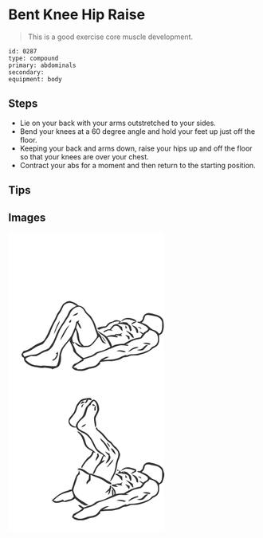 # Bent Knee Hip Raise
> This is a good exercise core muscle development.

``` 
id: 0287 
type: compound 
primary: abdominals 
secondary:  
equipment: body 
``` 

## Steps

 - Lie on your back with your arms outstretched to your sides.
 - Bend your knees at a 60 degree angle and hold your feet up just off the floor.
 - Keeping your back and arms down, raise your hips up and off the floor so that your knees are over your chest.
 - Contract your abs for a moment and then return to the starting position.

## Tips


## Images

<svg width="235pt" height="300" viewBox="0 0 235 225" xmlns="http://www.w3.org/2000/svg"><g fill="#FFF"><path d="M0 0h235v225H0V0m82.33 108.23c-2.85 3.67-3.91 8.44-6.93 12.04-2.96 3.44-3.76 8.05-6.17 11.82-5.79 9.69-8.81 20.79-15.17 30.16-3.71 4.44-10.02 4.9-14.58 8.12-5.02 3.72-10.38 7.36-16.65 8.49a64.12 64.12 0 0 0-3.3 5.14c.43 1.14.86 2.28 1.28 3.42.83.54 1.67 1.07 2.5 1.6.28 1.84.29 3.83 1.3 5.45 4.34 5.63 11.41 8.01 18.23 8.82 3.95.85 8.03 1.54 12.03.52 3.54.58 7.09 1.11 10.66 1.44.2.36.61 1.08.81 1.44.47-.45.94-.91 1.4-1.38 3.58-.76 7.67-1.98 9.46-5.51 2.4-4.56 2.22-9.89 1.96-14.88 1.07-4.11 2.1-8.48 4.79-11.89 3.06-3.85 5.57-8.32 9.9-10.95-.41.48-1.22 1.45-1.63 1.93 1.46 3.15 3.09 6.23 4.42 9.43 1.04 2.39.59 5.35 2.45 7.36 3.59 4 7.78 7.43 12.26 10.39-3.57 2.55-7.19 5.09-11.23 6.81-2.57.82-3.67 3.53-4.15 5.95 1.34 2.08 3.84 3.13 6.07 4.02 5.25 1.03 10.98 1.35 15.96-.94 3.22-1.4 6.68-2.04 10.11-2.65 3.98-.74 7.22-3.44 10.1-6.13l.08-2.85c5.53-.91 11.1-1.41 16.71-1.18 5.55-.94 11.48-1.57 16.3-4.73 3.05-1.9 6.94-1.07 10.12-2.71 4.68-2.44 10.13-.57 15.08-1.94 7.59-1.95 15.35-4.69 21.22-10.07 3.1-1.78 7.09-3.13 8.19-6.94 1.98-4.05.59-8.55 1.02-12.82 1.93-.9 4.15-1.81 5.03-3.92 2.51-5.24 2.35-11.31 1.48-16.92-.39-5.02-5.39-7.81-9.52-9.6-5.65-1.24-12.06-4.98-17.57-1.42-2.56 1.29-3.35 4.17-3.95 6.74-.33 2.4-2.72 3.49-4.36 4.91l-3.77-.09c.1.29.3.88.4 1.18 4.55 1.09 8.59 3.58 12.63 5.84 1.27 1.16 3.22 2.57 3.08 4.43-1.5 2.87-5.29 3.59-7.31 6.12-1.91-1.42-4.06-2.5-6.37-3.09 1.86 1.83 4.03 3.3 6.02 4.99l-1.2-.39c-.87 1.47-1.71 2.97-2.57 4.45-9.06.85-17.61 4.89-25.15 9.83-6.11.01-12.3.61-17.78 3.6-.86-5.2-4.49-9.21-7.06-13.62 5.1-1.84 10.39-.42 15.5.47l-.34-2.82-2.43 1.26c.35-.83.7-1.66 1.09-2.47 2.86 1.08 5.84 2.12 8.95 1.85-.53-.52-1.6-1.55-2.13-2.07.82-1.02 1.64-2.04 2.47-3.06-2.92 2.33-6.41 2.46-9.98 1.95l-.64.3c-.41.73-1.01 1.37-1.91 1.21-3.92.08-8.06.12-11.41 2.44-4.48-3.35-9.26-6.26-14.23-8.82 2.93 4.79 8.87 6.19 12.09 10.67 3.33 4.12 5.3 9.05 7.56 13.78a63.09 63.09 0 0 0-5.94 2.95c-4.16 2.37-8.97 3.07-13.46 4.59-3.76 1.18-6.19 4.84-10.11 5.71-3.7.89-7.19 2.44-10.85 3.46-3.98-2.31-7.21-5.73-10.64-8.74-1.69-5.16-4.33-9.92-6.61-14.82l2.39 2.1 1.41-1.82c2.22 2.43 4.36 5.27 7.67 6.26 4.7.95 9.59.91 14.31.09 6.63-3.23 9.82-10.37 14.88-15.37 2.06 2.8 3.13 6.21 5.34 8.9 1.74 1.11 3.99 1.12 5.96 1.66-4.04-2.08-7.09-5.61-7.8-10.2-1.26-2.02-2.35-4.3-4.6-5.4-2.17-4.32-3.25-9.03-4.83-13.56-1.3-3.84-3.55-7.25-5.59-10.73-1.82-3.35-5.62-4.92-7.65-8.09-1.42-2.31-2.72-4.76-4.8-6.55-2.08-1.93-4.99-2.4-7.64-3.1-2.66-3.24-6.92-4.74-10.78-6.09-4.45-1.49-8.56 1.69-11.88 4.24m87.21 26.16c2.77-1.08 5.27-3.18 8.34-3.35 5.37-.42 10.17 2.47 15.32 3.44l-1.23-1.95c-6.59-4.29-17.64-5.96-22.43 1.86m-11.64-.16c-1.36.34-2.72.67-4.05 1.1-3.47.79-5.18 4.27-7.69 6.45-4.21.19-8.75.36-12.34 2.84l.36 1.16c.86.38 1.74.75 2.63 1.09 2.5-1.52 5.25-2.48 8.13-2.97 4.24-.41 5.68-5.19 9.32-6.7 1.34-.61 2.74-1.1 4.11-1.64 3.03-.95 6.15-1.72 9.32-.79-1.2 1.26-2.47 2.45-3.68 3.7-5.33-1.04-8.5 3.8-11.12 7.54-2.21.26-4.5.44-6.51 1.49-1.29.79-3.7 1.29-2.99 3.32 1.91-.58 3.62-1.64 5.42-2.48 2.66-1.59 5.73.08 8.55.14-.7-.51-2.12-1.55-2.82-2.07 2.73-1.94 4.49-6.82 8.52-5.34 4.61.45 5.2 6.01 9.08 7.78-.34-2.06-.71-4.11-1.02-6.18-2.36-1.24-4.69-2.54-6.96-3.94 4.69-1.53 9.49.1 14.12.95 4.13 1.27 3.51 6.07 5.12 9.26 1.03.1 1.66-.71 2.33-1.34-.53-2.03-.78-4.13-1.44-6.13-1.67-1.82-4.06-2.94-5.2-5.25-3.48-1.25-7.28-1.25-10.65.43.22-.66.65-1.98.86-2.64-3.67-1.28-8.19-2.93-11.4.22m26.99 4.84c2.84-1.3 5.54-2.89 8.33-4.29-3.3-.79-7.27.93-8.33 4.29m.89.73c1.64 1.85 3.63 3.36 5.16 5.3 1.19 1.85 1.58 4.08 2.2 6.16.81.12 1.62.25 2.43.37-.2-2.49-.08-5.28-1.91-7.24-1.79-2.65-4.93-3.78-7.88-4.59m-9.3.08c-.12 1.55-.24 3.11-.35 4.68l2.79.2c-.8-1.64-1.61-3.27-2.44-4.88m18.35 2.68c1.72 1.24 3.51 2.39 5.42 3.31-.32-2.82-3.11-3.22-5.42-3.31m-17.92 5.64c3.06 2.98 6.69 5.49 8.79 9.32.64 1.42 2.25 1.36 3.57 1.4-.8-1.72-1.62-3.43-2.36-5.18-3.13-2.19-6.28-4.48-10-5.54m-.99 6.32c1.08 1.15 2.2 2.24 3.35 3.33.72 1.48 1.22 3.3 3.13 3.59.05-1.46.09-2.93.12-4.39-2.05-1.2-4.24-2.16-6.6-2.53m-35.4 2.45c1.88 2.97 3.86 5.89 6.24 8.49-1.34-3.25-3.23-6.54-6.24-8.49z"/><path d="M83.77 109.79c3.18-2.83 7.92-4.63 12.05-2.84 2.4 1.18 4.65 2.62 7.04 3.81-3.8 1.55-7.59 3.59-10.22 6.81-2.57 3.68-3.42 8.3-6.41 11.73-3.03 5.52-6.95 10.47-9.94 16.02-3.89 6.27-5.47 13.63-9.13 20-1.86 2.82-3.66 5.68-5.64 8.43-3.1 3.23-7.94 3.47-11.6 5.83-3.59 2.33-7.47 4.63-11.88 4.72-4.78.05-9.32 1.72-13.82 3.16-1-1.34-1.75-2.82-2.28-4.39 2.18-1.34 4.53-2.35 6.98-3.07 6.23-1.92 10.8-7.04 16.93-9.19 2.66-1.2 5.95-1.77 7.7-4.31 2.89-4.44 6.68-8.33 8.62-13.33 2.72-7.57 6.11-14.9 10.13-21.87 1.55-2.83 2.25-6.13 4.37-8.64 3.24-3.78 4.33-8.82 7.1-12.87m-6.39 22.95c-4.26 6.2-6.73 13.39-9.1 20.45 1.91-2.35 3.07-5.16 4.12-7.96 1.62-4.18 4.87-7.83 4.98-12.49z"/><path d="M95.36 118.41c3.17-3.73 7.94-7.4 13.12-5.91 2.29 1.7 4.78 3.43 5.99 6.12 1.53 3.57 4.93 5.7 7.21 8.72 2.77 3.78 5.55 7.68 6.85 12.24 1.52 5.2 3.19 10.35 5.18 15.39.08 2.3-1.16 4.41-2.62 6.09-2.82 3.41-5.36 7.3-9.36 9.45-2.66.55-5.41.48-8.11.73-2.16-2.43-4.95-4.55-5.94-7.78-1.7-4.25-1.03-9.03-2.78-13.26-.79-2.12-2.03-4.05-2.76-6.19.42-2.44 1.3-4.77 1.9-7.17 1.83 2.94 2.28 7.1 5.9 8.54-.83-3.41-2.08-6.74-4.32-9.49.34-1.11.68-2.21 1-3.33-1.45.74-2.88 1.51-4.33 2.25-.71 3.33-1.22 6.74-2.62 9.88-2.13 4.8-3.64 9.96-6.84 14.2-4.08 5.51-8.92 10.45-12.65 16.22-4.97 8.06-2.6 18.42-7.85 26.35-7.77 1.25-15.5-1.5-23.24-.28-4.32-.78-8.87-.27-12.97-2.01-3.94-1.53-7.3-4.24-10.33-7.12.34-.88.68-1.75 1.03-2.62 2.44-.89 4.69-2.21 7.15-3.03 2.86-.18 5.79.67 8.6-.01 3.72-1.52 6.79-4.32 10.61-5.66 2.86-1.26 6.25-1.52 8.64-3.69 2.57-2.25 4.9-4.84 6.38-7.94 5.27-10.14 7.97-21.63 15.05-30.8 2.56-2.96 3.78-6.78 6.31-9.75 2.74-2.89 3.22-7.12 5.8-10.14m1.35 7.58c3.18-.59 7.47-1.05 8.33-4.83-3.09.98-5.98 2.58-8.33 4.83m-5.41 9.5c2.39 2.47 3.33-1.95 3.63-3.7-1.75.59-3.1 1.92-3.63 3.7m-2.96 7.97c-4.44 5.97-8.38 12.5-10.32 19.75 5.47-7.35 8.96-15.94 14.08-23.52a17.459 17.459 0 0 0-3.76 3.77m-15.38 38.13c-.56.32-1.13.66-1.68 1.02.47.23 1.41.71 1.88.94-1.04 3.61-3.03 7.2-6.85 8.36l.4 1.75c5.78-1.6 8.87-7.94 7.89-13.62-.41.38-1.23 1.16-1.64 1.55zM205.65 126.55c2.14-3.35 6.41-1.84 9.54-1.24 5.04 1.3 11.3 1.35 14.5 6.16 2.44 2.98 1.81 7 1.8 10.56-.2 3.95-.54 8.71-4.43 10.85-1.98-1.89-3.71-4.37-6.5-5.11-4.96-1.19-8.21-5.4-12.22-8.2-2.44-1.42-5.1-2.41-7.66-3.59 3.45-2.04 4.05-5.9 4.97-9.43zM212.25 147.19c4.69.57 9.66 3.1 11.98 7.38 1.52 4.59 1.92 10.24-1.35 14.19-1.37 2.31-4.23 2.66-6.35 3.97-1.85 1.74-3.28 4.07-5.75 5.02-7.82 3.35-16.15 6.11-24.75 5.94-2.96-.05-5.74 1.05-8.47 2.01-.08-.31-.23-.93-.31-1.23-3 1.2-6.17 2.07-8.94 3.8-8.07 4.02-17.26 3.45-25.98 4.41a79.32 79.32 0 0 1 9.24-4.91c-3.61-1.17-6.93.98-10.02 2.56-3.97 2.12-5.62 6.58-8.99 9.34-4.91 3.29-11.2 2.7-16.5 5.02-3.83 1.68-8.03 1.79-12.13 1.5-.35-.43-1.06-1.29-1.41-1.72-1.61-.04-3.16-.5-4.62-1.17 4.31-4.05 9.55-6.82 14.73-9.58.25-.59.73-1.77.98-2.36 6.89-2.4 14.65-3.37 20.13-8.65 5.38-2.44 11.33-3.55 16.7-6.15 5.93-1.96 11.33-5.58 17.68-6.13 4.02-.34 8.03.32 12.04.5l.63-1.15c-1.33-.27-2.66-.53-3.99-.8 4.61-1.83 8.43-5.26 13.28-6.53 3.07-1.03 6.31-1.41 9.42-2.26 4.22-2.37 5.3-8.18 10.12-9.79 1.49-.45 1.88-2.03 2.63-3.21m-9.89 19.9c3.49 1.13 7.12 1.72 10.74 2.27.18-.44.55-1.32.74-1.76-3.68-1.15-7.76-1.86-11.48-.51m-4.42 9.27c-1.47.23-2.95.47-4.4.77 3.03 1.34 6.54 1.34 9.61.13 2.66-2.26 4.51-5.32 7.27-7.51-5.54-1.07-7.32 6.29-12.48 6.61m-17.82 3.86c3.55-.84 6.16-3.68 9.67-4.64 2.13-.78 4.62-1.03 6.2-2.85-6.16-.83-11.97 2.99-15.87 7.49m-17.57-1.1c3.6-.09 7.15.48 10.62 1.45 1.38.58 2.75-.29 4.09-.56-4.61-2.04-9.99-3.37-14.71-.89z"/><path d="M96.59 158.39c1.42-4.07 3.32-7.95 4.92-11.95 2.06 5.75 1.16 12.12 3.72 17.72.92 2.76 3.14 4.74 4.95 6.9-2.85-.55-5.12-2.3-7.33-4.06l-.58-.28-1.92-.64c-.74-.12-2.23-.38-2.97-.51-.59-2.31-1.77-4.8-.79-7.18z"/></g><g fill="#333"><path d="M82.33 108.23c3.32-2.55 7.43-5.73 11.88-4.24 3.86 1.35 8.12 2.85 10.78 6.09 2.65.7 5.56 1.17 7.64 3.1 2.08 1.79 3.38 4.24 4.8 6.55 2.03 3.17 5.83 4.74 7.65 8.09 2.04 3.48 4.29 6.89 5.59 10.73 1.58 4.53 2.66 9.24 4.83 13.56 2.25 1.1 3.34 3.38 4.6 5.4.71 4.59 3.76 8.12 7.8 10.2-1.97-.54-4.22-.55-5.96-1.66-2.21-2.69-3.28-6.1-5.34-8.9-5.06 5-8.25 12.14-14.88 15.37-4.72.82-9.61.86-14.31-.09-3.31-.99-5.45-3.83-7.67-6.26l-1.41 1.82-2.39-2.1c2.28 4.9 4.92 9.66 6.61 14.82 3.43 3.01 6.66 6.43 10.64 8.74 3.66-1.02 7.15-2.57 10.85-3.46 3.92-.87 6.35-4.53 10.11-5.71 4.49-1.52 9.3-2.22 13.46-4.59a63.09 63.09 0 0 1 5.94-2.95c-2.26-4.73-4.23-9.66-7.56-13.78-3.22-4.48-9.16-5.88-12.09-10.67 4.97 2.56 9.75 5.47 14.23 8.82 3.35-2.32 7.49-2.36 11.41-2.44.9.16 1.5-.48 1.91-1.21l.64-.3c3.57.51 7.06.38 9.98-1.95-.83 1.02-1.65 2.04-2.47 3.06.53.52 1.6 1.55 2.13 2.07-3.11.27-6.09-.77-8.95-1.85a54.4 54.4 0 0 0-1.09 2.47l2.43-1.26.34 2.82c-5.11-.89-10.4-2.31-15.5-.47 2.57 4.41 6.2 8.42 7.06 13.62 5.48-2.99 11.67-3.59 17.78-3.6 7.54-4.94 16.09-8.98 25.15-9.83.86-1.48 1.7-2.98 2.57-4.45l1.2.39c-1.99-1.69-4.16-3.16-6.02-4.99 2.31.59 4.46 1.67 6.37 3.09 2.02-2.53 5.81-3.25 7.31-6.12.14-1.86-1.81-3.27-3.08-4.43-4.04-2.26-8.08-4.75-12.63-5.84-.1-.3-.3-.89-.4-1.18l3.77.09c1.64-1.42 4.03-2.51 4.36-4.91.6-2.57 1.39-5.45 3.95-6.74 5.51-3.56 11.92.18 17.57 1.42 4.13 1.79 9.13 4.58 9.52 9.6.87 5.61 1.03 11.68-1.48 16.92-.88 2.11-3.1 3.02-5.03 3.92-.43 4.27.96 8.77-1.02 12.82-1.1 3.81-5.09 5.16-8.19 6.94-5.87 5.38-13.63 8.12-21.22 10.07-4.95 1.37-10.4-.5-15.08 1.94-3.18 1.64-7.07.81-10.12 2.71-4.82 3.16-10.75 3.79-16.3 4.73-5.61-.23-11.18.27-16.71 1.18l-.08 2.85c-2.88 2.69-6.12 5.39-10.1 6.13-3.43.61-6.89 1.25-10.11 2.65-4.98 2.29-10.71 1.97-15.96.94-2.23-.89-4.73-1.94-6.07-4.02.48-2.42 1.58-5.13 4.15-5.95 4.04-1.72 7.66-4.26 11.23-6.81-4.48-2.96-8.67-6.39-12.26-10.39-1.86-2.01-1.41-4.97-2.45-7.36-1.33-3.2-2.96-6.28-4.42-9.43.41-.48 1.22-1.45 1.63-1.93-4.33 2.63-6.84 7.1-9.9 10.95-2.69 3.41-3.72 7.78-4.79 11.89.26 4.99.44 10.32-1.96 14.88-1.79 3.53-5.88 4.75-9.46 5.51-.46.47-.93.93-1.4 1.38-.2-.36-.61-1.08-.81-1.44-3.57-.33-7.12-.86-10.66-1.44-4 1.02-8.08.33-12.03-.52-6.82-.81-13.89-3.19-18.23-8.82-1.01-1.62-1.02-3.61-1.3-5.45-.83-.53-1.67-1.06-2.5-1.6-.42-1.14-.85-2.28-1.28-3.42a64.12 64.12 0 0 1 3.3-5.14c6.27-1.13 11.63-4.77 16.65-8.49 4.56-3.22 10.87-3.68 14.58-8.12 6.36-9.37 9.38-20.47 15.17-30.16 2.41-3.77 3.21-8.38 6.17-11.82 3.02-3.6 4.08-8.37 6.93-12.04m1.44 1.56c-2.77 4.05-3.86 9.09-7.1 12.87-2.12 2.51-2.82 5.81-4.37 8.64-4.02 6.97-7.41 14.3-10.13 21.87-1.94 5-5.73 8.89-8.62 13.33-1.75 2.54-5.04 3.11-7.7 4.31-6.13 2.15-10.7 7.27-16.93 9.19-2.45.72-4.8 1.73-6.98 3.07.53 1.57 1.28 3.05 2.28 4.39 4.5-1.44 9.04-3.11 13.82-3.16 4.41-.09 8.29-2.39 11.88-4.72 3.66-2.36 8.5-2.6 11.6-5.83 1.98-2.75 3.78-5.61 5.64-8.43 3.66-6.37 5.24-13.73 9.13-20 2.99-5.55 6.91-10.5 9.94-16.02 2.99-3.43 3.84-8.05 6.41-11.73 2.63-3.22 6.42-5.26 10.22-6.81-2.39-1.19-4.64-2.63-7.04-3.81-4.13-1.79-8.87.01-12.05 2.84m11.59 8.62c-2.58 3.02-3.06 7.25-5.8 10.14-2.53 2.97-3.75 6.79-6.31 9.75-7.08 9.17-9.78 20.66-15.05 30.8-1.48 3.1-3.81 5.69-6.38 7.94-2.39 2.17-5.78 2.43-8.64 3.69-3.82 1.34-6.89 4.14-10.61 5.66-2.81.68-5.74-.17-8.6.01-2.46.82-4.71 2.14-7.15 3.03-.35.87-.69 1.74-1.03 2.62 3.03 2.88 6.39 5.59 10.33 7.12 4.1 1.74 8.65 1.23 12.97 2.01 7.74-1.22 15.47 1.53 23.24.28 5.25-7.93 2.88-18.29 7.85-26.35 3.73-5.77 8.57-10.71 12.65-16.22 3.2-4.24 4.71-9.4 6.84-14.2 1.4-3.14 1.91-6.55 2.62-9.88 1.45-.74 2.88-1.51 4.33-2.25-.32 1.12-.66 2.22-1 3.33 2.24 2.75 3.49 6.08 4.32 9.49-3.62-1.44-4.07-5.6-5.9-8.54-.6 2.4-1.48 4.73-1.9 7.17.73 2.14 1.97 4.07 2.76 6.19 1.75 4.23 1.08 9.01 2.78 13.26.99 3.23 3.78 5.35 5.94 7.78 2.7-.25 5.45-.18 8.11-.73 4-2.15 6.54-6.04 9.36-9.45 1.46-1.68 2.7-3.79 2.62-6.09-1.99-5.04-3.66-10.19-5.18-15.39-1.3-4.56-4.08-8.46-6.85-12.24-2.28-3.02-5.68-5.15-7.21-8.72-1.21-2.69-3.7-4.42-5.99-6.12-5.18-1.49-9.95 2.18-13.12 5.91m110.29 8.14c-.92 3.53-1.52 7.39-4.97 9.43 2.56 1.18 5.22 2.17 7.66 3.59 4.01 2.8 7.26 7.01 12.22 8.2 2.79.74 4.52 3.22 6.5 5.11 3.89-2.14 4.23-6.9 4.43-10.85.01-3.56.64-7.58-1.8-10.56-3.2-4.81-9.46-4.86-14.5-6.16-3.13-.6-7.4-2.11-9.54 1.24m6.6 20.64c-.75 1.18-1.14 2.76-2.63 3.21-4.82 1.61-5.9 7.42-10.12 9.79-3.11.85-6.35 1.23-9.42 2.26-4.85 1.27-8.67 4.7-13.28 6.53 1.33.27 2.66.53 3.99.8l-.63 1.15c-4.01-.18-8.02-.84-12.04-.5-6.35.55-11.75 4.17-17.68 6.13-5.37 2.6-11.32 3.71-16.7 6.15-5.48 5.28-13.24 6.25-20.13 8.65-.25.59-.73 1.77-.98 2.36-5.18 2.76-10.42 5.53-14.73 9.58 1.46.67 3.01 1.13 4.62 1.17.35.43 1.06 1.29 1.41 1.72 4.1.29 8.3.18 12.13-1.5 5.3-2.32 11.59-1.73 16.5-5.02 3.37-2.76 5.02-7.22 8.99-9.34 3.09-1.58 6.41-3.73 10.02-2.56a79.32 79.32 0 0 0-9.24 4.91c8.72-.96 17.91-.39 25.98-4.41 2.77-1.73 5.94-2.6 8.94-3.8.08.3.23.92.31 1.23 2.73-.96 5.51-2.06 8.47-2.01 8.6.17 16.93-2.59 24.75-5.94 2.47-.95 3.9-3.28 5.75-5.02 2.12-1.31 4.98-1.66 6.35-3.97 3.27-3.95 2.87-9.6 1.35-14.19-2.32-4.28-7.29-6.81-11.98-7.38m-115.66 11.2c-.98 2.38.2 4.87.79 7.18.74.13 2.23.39 2.97.51l1.92.64.58.28c2.21 1.76 4.48 3.51 7.33 4.06-1.81-2.16-4.03-4.14-4.95-6.9-2.56-5.6-1.66-11.97-3.72-17.72-1.6 4-3.5 7.88-4.92 11.95z"/><path d="M96.71 125.99c2.35-2.25 5.24-3.85 8.33-4.83-.86 3.78-5.15 4.24-8.33 4.83zM169.54 134.39c4.79-7.82 15.84-6.15 22.43-1.86l1.23 1.95c-5.15-.97-9.95-3.86-15.32-3.44-3.07.17-5.57 2.27-8.34 3.35zM91.3 135.49c.53-1.78 1.88-3.11 3.63-3.7-.3 1.75-1.24 6.17-3.63 3.7z"/><path d="M157.9 134.23c3.21-3.15 7.73-1.5 11.4-.22-.21.66-.64 1.98-.86 2.64 3.37-1.68 7.17-1.68 10.65-.43 1.14 2.31 3.53 3.43 5.2 5.25.66 2 .91 4.1 1.44 6.13-.67.63-1.3 1.44-2.33 1.34-1.61-3.19-.99-7.99-5.12-9.26-4.63-.85-9.43-2.48-14.12-.95 2.27 1.4 4.6 2.7 6.96 3.94.31 2.07.68 4.12 1.02 6.18-3.88-1.77-4.47-7.33-9.08-7.78-4.03-1.48-5.79 3.4-8.52 5.34.7.52 2.12 1.56 2.82 2.07-2.82-.06-5.89-1.73-8.55-.14-1.8.84-3.51 1.9-5.42 2.48-.71-2.03 1.7-2.53 2.99-3.32 2.01-1.05 4.3-1.23 6.51-1.49 2.62-3.74 5.79-8.58 11.12-7.54 1.21-1.25 2.48-2.44 3.68-3.7-3.17-.93-6.29-.16-9.32.79-1.37.54-2.77 1.03-4.11 1.64-3.64 1.51-5.08 6.29-9.32 6.7-2.88.49-5.63 1.45-8.13 2.97-.89-.34-1.77-.71-2.63-1.09l-.36-1.16c3.59-2.48 8.13-2.65 12.34-2.84 2.51-2.18 4.22-5.66 7.69-6.45 1.33-.43 2.69-.76 4.05-1.1zM77.38 132.74c-.11 4.66-3.36 8.31-4.98 12.49-1.05 2.8-2.21 5.61-4.12 7.96 2.37-7.06 4.84-14.25 9.1-20.45zM184.89 139.07c1.06-3.36 5.03-5.08 8.33-4.29-2.79 1.4-5.49 2.99-8.33 4.29zM88.34 143.46c1.05-1.45 2.33-2.71 3.76-3.77-5.12 7.58-8.61 16.17-14.08 23.52 1.94-7.25 5.88-13.78 10.32-19.75zM185.78 139.8c2.95.81 6.09 1.94 7.88 4.59 1.83 1.96 1.71 4.75 1.91 7.24-.81-.12-1.62-.25-2.43-.37-.62-2.08-1.01-4.31-2.2-6.16-1.53-1.94-3.52-3.45-5.16-5.3z"/><path d="M176.48 139.88c.83 1.61 1.64 3.24 2.44 4.88l-2.79-.2c.11-1.57.23-3.13.35-4.68zM194.83 142.56c2.31.09 5.1.49 5.42 3.31-1.91-.92-3.7-2.07-5.42-3.31zM176.91 148.2c3.72 1.06 6.87 3.35 10 5.54.74 1.75 1.56 3.46 2.36 5.18-1.32-.04-2.93.02-3.57-1.4-2.1-3.83-5.73-6.34-8.79-9.32zM175.92 154.52c2.36.37 4.55 1.33 6.6 2.53-.03 1.46-.07 2.93-.12 4.39-1.91-.29-2.41-2.11-3.13-3.59a80.941 80.941 0 0 1-3.35-3.33zM140.52 156.97c3.01 1.95 4.9 5.24 6.24 8.49-2.38-2.6-4.36-5.52-6.24-8.49zM202.36 167.09c3.72-1.35 7.8-.64 11.48.51-.19.44-.56 1.32-.74 1.76-3.62-.55-7.25-1.14-10.74-2.27zM197.94 176.36c5.16-.32 6.94-7.68 12.48-6.61-2.76 2.19-4.61 5.25-7.27 7.51-3.07 1.21-6.58 1.21-9.61-.13 1.45-.3 2.93-.54 4.4-.77zM180.12 180.22c3.9-4.5 9.71-8.32 15.87-7.49-1.58 1.82-4.07 2.07-6.2 2.85-3.51.96-6.12 3.8-9.67 4.64zM162.55 179.12c4.72-2.48 10.1-1.15 14.71.89-1.34.27-2.71 1.14-4.09.56-3.47-.97-7.02-1.54-10.62-1.45zM72.96 181.59c.41-.39 1.23-1.17 1.64-1.55.98 5.68-2.11 12.02-7.89 13.62l-.4-1.75c3.82-1.16 5.81-4.75 6.85-8.36-.47-.23-1.41-.71-1.88-.94.55-.36 1.12-.7 1.68-1.02z"/></g></svg>
<svg width="235pt" height="300" viewBox="0 0 235 225" xmlns="http://www.w3.org/2000/svg"><g fill="#FFF"><path d="M0 0h235v225H0V0m109.91 26.95c-2.62 1.32-3.97 4.08-5.78 6.24-3.14 3.82-3.03 9.16-5.76 13.22-2.17 4.14-6.88 6.78-7.66 11.64-1.41 6.08 5.69 12.94 11.58 10.56 1.06 4.6 5.96 6.37 9.69 8.37 4.83 1.74 8.46 5.58 11.41 9.65 3.42 5.63 5.54 12.05 9.7 17.25 2.61 3.11 6.57 4.49 9.85 6.73-2.99 3.97-3.78 9.16-7.18 12.87-4.09 4.41-6.56 9.96-8.95 15.39 3.28 0 3.7-3.19 4.78-5.44 1.51-3.83 4.3-6.99 7.39-9.63 2.15-1.87 5.11-2.96 6.38-5.69-1.57.39-3.12.87-4.65 1.39 1.15-2.52 2.12-5.11 2.92-7.76.92.52 2.75 1.54 3.66 2.06-3.69-6.9-12.64-8.94-15.94-16.18-4.26-9.28-9.49-19.84-19.9-23.28-3.34-1.98-8.23-4.57-7.07-9.23 1.66-5.98 7.73-8.88 11.17-13.64 3.18-5.39 1.94-13.41 8.35-16.62.81-2.67 2.55-4.85 5.12-6 4.21 3.53 4.88 9.17 4.76 14.32-1.16 3.78-3.69 6.99-4.88 10.76.13 5.08.71 10.23 2.2 15.11 2.9-4.54-.59-10.07.41-14.93 1.6-4.06 4.35-7.66 5.21-12 .08-5.81-1.95-12.55-7.78-15.04-4.65.33-5.82 5.43-8.94 7.98-6.1 4.9-4.64 14.34-10.4 19.51-3.79 3.73-7.91 7.9-8.14 13.58-4.33-1.26-9.15-4.03-9.46-9.05 2.33-4.18 5.68-7.62 8.39-11.53 2.11-2.95 2.71-6.57 3.62-9.99 1-2.06 2.82-3.6 3.97-5.58 1.88-3.6 6.41-3.73 9.8-5.01-.32.89-.66 1.77-1.03 2.65-.61.77-1.18 1.57-1.7 2.4 3.17.91 4.12-2.95 5.39-4.99 1.61.32 3.2 1.06 4.88.81.71-2.34-2.22-3.93-4.17-3.33-3.77.62-7.78.62-11.24 2.43m-1.39 6.73c2.27-.89 4.51-1.84 6.75-2.81-.85-.31-2.56-.95-3.41-1.27-1.52.98-2.48 2.54-3.34 4.08m2.06 5.76c1.07-1.91 1.97-3.92 2.62-6.02-2.25 1.16-4.16 3.49-2.62 6.02m15.63-4.8c.65 2.02 2.83 1.84 4.54 1.68-.92-1.75-2.68-3.4-4.54-1.68m3.3 9.09c2.4.06 2.36-1.65 1.89-3.5.21-1.26.39-2.53.56-3.79-2.88 1.33-2.52 4.67-2.45 7.29m-19.86 25.11c2.85-.97 6.24-1.98 7.07-5.32-2.73 1.19-5.6 2.56-7.07 5.32m21.94 1.6c1.27 1.7 2.48 3.5 4.18 4.82 6.81 5.18 10.78 13.34 18.25 17.74 2.52 3.48 5.35 6.66 8.55 9.56 4.43 3.63 3.23 9.91 1.18 14.5-2.65 5.59-1.75 11.99-3.97 17.69-1.6 5.44-5.5 9.91-6.59 15.54 3.39-3.35 5.63-7.57 7.28-11.99 2.63-5.06 2.81-10.85 4.09-16.31 1.05-4.31 3.62-8.29 3.63-12.83-1.3-4.78-4.17-9.2-8.2-12.14-2.37-1.79-3.23-4.88-5.59-6.67-1.77-1.48-3.98-2.46-5.41-4.33-3.72-4.95-7.88-9.72-13.02-13.23-1.61-1.07-2.24-3.01-3.15-4.61-.42.75-.83 1.5-1.23 2.26m-28.07 4.28c1.75 2.42 3.98 4.43 5.81 6.77 3.6 5.54 3.84 12.77 8.45 17.73 2.59 2.36 5.83 3.81 8.8 5.63-.78 2.07-1.45 4.22-2.72 6.06-1.89 2.43-4.89 3.69-6.67 6.22-2.14 2.9-4.41 5.71-6.25 8.82-.6 1.18-1.46 2.55-.76 3.88l.75-.12c3.16-4.93 6.16-10.24 11.03-13.71 3.18-2.35 5.37-5.78 6.67-9.49.72.21 2.16.62 2.88.82-2.51-3.57-6.32-5.69-10-7.83-5.99-3.77-4.9-11.96-8.66-17.29-2.38-3.21-5.16-6.73-9.33-7.49m34.49 10.25c.77 1.77 1.43 3.7 2.94 5.01 4.78 4.17 6.86 10.5 11.35 14.94-.21-1.67-.44-3.39-1.34-4.85-3.39-5.72-7.41-11.28-12.95-15.1m10.02 6.71c1.28 2.59 2.77 5.19 5.2 6.88-.79-2.89-2.41-5.58-5.2-6.88m6.18 8.43c1.77 3.84 4.1 7.56 7.67 9.98-1.19-4.01-2.95-9.12-7.67-9.98m-8.59 5c1.34 2.3 3.57 3.85 5.27 5.86.63 4.72-3.08 8.29-4.58 12.39 4.31-2.21 9.96-8.05 6.08-12.93.07-.4.2-1.21.27-1.61-2.35-1.23-4.59-2.69-7.04-3.71m-12.17 3.29c.13 1.2.26 2.4.4 3.6-1.6 2.29-2.57 4.89-2.53 7.71 1.7-2.39 3.87-4.5 5.05-7.21.07-1.4-.45-2.73-.75-4.07-.54-.01-1.62-.02-2.17-.03m14.67 20.86c2.09-1.26 3.69-3.11 5.27-4.93 1.94-2.24 4.37-4.42 4.59-7.58-3.77 3.73-7.15 7.93-9.86 12.51m56.46-4.68c-1.82 1.95-1.71 4.83-2.88 7.1-1.07 1.21-2.43 2.1-3.66 3.12-1.26-.04-2.51-.08-3.76-.11.1.3.29.89.39 1.19 4.32 1.04 8.13 3.41 12.01 5.47 1.63 1.1 3.48 2.52 3.59 4.65-.94 3.11-5.27 3.57-7.14 6.24-1.98-1.34-4.12-2.42-6.41-3.13 1.63 1.73 3.57 3.13 5.43 4.6-1.24 1.36-2.21 2.92-3.42 4.3-8.87 1.46-17.42 4.93-24.85 9.99-4.17.44-8.45.09-12.51 1.35 1.3-5.08-2.88-9.15-6.47-12.02 1.08 4.49 7.35 8.94 3.52 13.84-.38-2.91-.2-5.91-1.14-8.73-.29.19-.85.55-1.14.74-.16 2.7.24 5.41.38 8.12-3.01 1.35-6.01 2.73-8.88 4.36-4.19 2.38-9.03 3.09-13.54 4.63-3.54 1.1-5.83 4.44-9.4 5.47-3.78 1.11-7.57 2.19-11.16 3.83-2.62-1.07-4.8-3.97-7.66-3.86l-.45 1.19c1.83 1.61 3.91 2.89 5.91 4.27-3.77 2.74-7.7 5.32-11.99 7.18-2.16.97-2.88 3.5-3.44 5.59 3.27 4.22 9.05 4.88 14.03 4.8 5.74.21 10.59-3.46 16.21-3.99 4.77-.42 8.76-3.29 12.08-6.52l.04-2.83c4.58-.57 9.15-1.49 13.8-1.17 4.8.29 9.42-1.27 14.06-2.26 3.14-.66 5.45-3.43 8.71-3.69 2.3-.31 4.65-.59 6.78-1.6 4.45-2.25 9.62-.56 14.34-1.73 7.83-1.88 15.77-4.75 21.84-10.22 2.83-1.7 6.53-2.84 7.81-6.2 2.28-4.19 1.03-8.99 1.31-13.5 2.16-.97 4.56-2.14 5.33-4.58 1.22-3.74 2.7-7.54 2.74-11.52-1-2.78-1.64-5.68-2.7-8.43-4.34-5.71-11.72-7.09-18.28-8.63-3.33-.9-7.07.2-9.43 2.69m-35.11 9.77c2.53-.95 4.81-2.61 7.48-3.2 4.82-.69 9.4 1.34 13.84 2.91-2.3 1.27-5.05 2.32-6.07 4.98 2.65-1.05 5.07-2.57 7.72-3.63l.12-3c-3.36-1.54-6.87-2.8-10.52-3.43-4.76-.76-9.96 1.19-12.57 5.37m-65.79-2.52c3.5 1.18 7.25 2 10.18 4.39 2.29 1.85 4.88 3.26 7.73 4.02-.38 2.97.14 6.54-2.39 8.7-1.66 1.4-2.03 3.63-1.22 5.59 1.78-2.1 3.38-4.39 5.72-5.91.15-2.84.26-5.69.05-8.54 7.05 3.96 15.42 5.18 21.85 10.28 2.56 2.06 5.59 3.42 8.7 4.41.21-.17.64-.5.86-.66.12-1.58-1.27-2.33-2.38-3.09-6.05-3.36-11.76-7.63-18.59-9.31-4.15-1-7.95-3.49-12.34-3.34-3.01-2.61-6.33-4.87-9.94-6.58-2.57-1.1-5.89-2.11-8.23.04m59.97 1.28l.09.79c.44.13 1.33.38 1.77.5 1.23-1.05-1.19-2.55-1.86-1.29m-57.57.38c.2 3.22-1.67 5.57-3.68 7.81-3.33 6.71-4.73 14.18-7.29 21.19-.59.03-1.78.08-2.37.11-3.59 2.17-7.93 2.46-11.59 4.5-5.88 2.71-10.58 7.26-15.58 11.26 1.28 1.35 2.27 3.3 4.25 3.7 4.01 1.25 8.1-.26 11.9-1.49 2.01.52 4.13.96 6.16.2 4.23-1.34 9.02-1.87 12.32-5.15 4.24 3.85 8.69 7.63 13.88 10.12 2.02 1.05 4.36.46 6.51.5-5.04-4.46-11.52-6.84-16.62-11.21-3.54-3.08-5.37-7.6-6.24-12.12 1.51-6.12 4.32-11.86 5.64-18.05.3-2.54 2.27-4.28 4.18-5.74-.06-1.99-.03-4.08-1.47-5.63m57.59 5.07c2.78-.25 5.62-.74 8.38-.05 3.19.7 7.26.43 9.24 3.58.72 2.49 1.19 5.1 2.55 7.36 2.44-.91 1.41-3.53 1.18-5.43-.07-3.29-3.43-4.69-5.36-6.81-1.7-2.02-4.54-1.78-6.9-2.19.85 1.04 1.66 2.11 2.45 3.2-1.11-.95-2.18-1.94-3.23-2.96-.63.32-1.89.97-2.52 1.29-.55-1.22-1.14-2.41-1.77-3.59-.51 2.4-2.09 4.18-4.02 5.6m-2.4 1.24c1.73.93 3.56 1.73 5.18 2.88 1.67 2.17 3.19 4.47 5.13 6.44.2-2.15-.11-4.3-.32-6.43-3.13-1.67-6.22-3.47-9.64-4.53-.09.41-.27 1.23-.35 1.64m24.45-.03c3.39 3.1 6.84 6.42 7.36 11.27.59.23 1.76.68 2.35.9-.14-2.37.29-5.05-1.36-7.02-1.79-2.97-5.14-4.33-8.35-5.15m-9.26.44c-.14 1.46-.26 2.92-.37 4.38.73.02 2.2.07 2.94.09-.85-1.5-1.69-3-2.57-4.47m18.52 2.24c1.58 1.31 3.25 2.52 5.03 3.54.18-2.97-2.81-3.24-5.03-3.54m-18.05 5.7c2.58 2.72 5.83 4.83 7.87 8.03.84 1.45 2.1 2.54 3.49 3.45-.25-1.95-.65-3.86-1.04-5.78-3.29-2.14-6.51-4.54-10.32-5.7m-8.92 5.16c-2.1.24-4.39-.46-6.26.81-1.66 1.11-3.73.49-5.55 1.04-.17.33-.52 1-.69 1.33 3.09 1.11 6.32 2.12 9.66 1.71-.96-.6-2.88-1.79-3.84-2.39.66-.37 1.33-.73 1.99-1.08 2.63.94 5.34 1.74 8.16 1.72-.34-.56-1.01-1.69-1.34-2.25.65-.97 1.29-1.94 1.93-2.91-1.35.69-2.67 1.44-4.06 2.02m8.4 1c.12.36.37 1.07.5 1.43 1.9 1.43 3.04 3.48 4.18 5.52 2.15-.19 1.16-2.75 1.58-4.17a47.894 47.894 0 0 0-6.26-2.78m-23.68 2.78c.24 4.91-4.71 6.91-7.16 10.37 2.48-.52 4.39-2.25 6.39-3.66-.71 2.22-1.43 4.44-1.85 6.74 3.2-1.86 3.23-5.9 4.11-9.07.12-.14.37-.41.49-.54-.06-1.55-.11-3.09-.13-4.64l-1.85.8z"/><path d="M205.43 127.21c1.24-3.52 5.62-2.94 8.48-2.15 5.41 1.48 12.27 1.28 15.78 6.44 2.41 2.98 1.81 6.96 1.78 10.51-.21 3.94-.51 8.68-4.37 10.86-2.01-1.9-3.77-4.36-6.57-5.12-4.93-1.21-8.16-5.36-12.14-8.16-2.41-1.41-5.04-2.38-7.55-3.59 2.93-2.09 4.01-5.39 4.59-8.79zM212.13 147.21c4.62.51 9.31 2.91 11.84 6.87 2.69 5.96 1.81 15.23-5.27 17.59-3.45.94-4.64 4.93-7.98 6.08-7.81 3.37-16.15 6.08-24.75 5.94-2.91-.03-5.67 1.01-8.37 1.95-.11-.28-.32-.86-.43-1.15-5.56 1.56-10.27 5.2-16.03 6.13-6.13 1.96-12.64.92-18.9 2.09 3.01-1.81 6.1-3.47 9.3-4.92-3.6-1.25-6.95 1-10.05 2.55-3.66 2.04-5.44 5.98-8.32 8.82-4.44 3.61-10.55 3.07-15.68 5.02-3.93 1.49-8.23 2.84-12.44 1.8-1.64-.56-3.17-1.4-4.9-1.66-.64-.51-1.3-.96-2.02-1.32 4.29-3.76 9.31-6.43 14.24-9.23.84-.95 1.23-2.54 2.65-2.8 6.71-2.22 13.99-3.54 19.29-8.6 9.92-3.11 19.54-7.13 29.18-11.01 5.8-2.35 12.08.47 17.89-1.25-1.12-.3-3.38-.89-4.51-1.18 2.69-1.16 5.24-2.61 7.73-4.13 4.52-2.73 9.86-3.33 14.88-4.59 3.39-1.87 4.72-5.87 7.54-8.35 2.09-1.19 4.59-1.97 5.11-4.65m-9.82 19.86c3.51 1.11 7.13 1.96 10.82 2.14.16-.38.49-1.15.66-1.53-3.61-1.45-7.75-1.85-11.48-.61m-.65 7.61c-2.2 2.05-5.44 1.68-8.14 2.54 3.09 1.11 6.58 1.35 9.64.04 2.69-2.27 4.55-5.34 7.32-7.54-4.02-.9-6.03 2.97-8.82 4.96m-21.29 5.61c4.85-2.27 9.31-5.4 14.72-6.31.1-.48.31-1.43.41-1.91-5.83.88-11.7 3.14-15.13 8.22m-17.78-1.16c3.92-.14 7.74.72 11.52 1.64 1.09.48 1.92-.55 2.77-1.03-4.52-1.81-9.74-3.06-14.29-.61zM81.49 169.19c4.64-1.94 9.7-2.57 14.26-4.72.89 2.92 1.78 5.83 2.78 8.71-1.72 1.53-3.17 3.74-5.62 4.09-3.1.38-5.97 1.6-8.94 2.48-.47-.59-1.41-1.75-1.88-2.34-4.31 2.34-9.92 4.13-14.36 1.16 4.72-2.97 8.24-7.81 13.76-9.38z"/></g><g fill="#333"><path d="M109.91 26.95c3.46-1.81 7.47-1.81 11.24-2.43 1.95-.6 4.88.99 4.17 3.33-1.68.25-3.27-.49-4.88-.81-1.27 2.04-2.22 5.9-5.39 4.99.52-.83 1.09-1.63 1.7-2.4.37-.88.71-1.76 1.03-2.65-3.39 1.28-7.92 1.41-9.8 5.01-1.15 1.98-2.97 3.52-3.97 5.58-.91 3.42-1.51 7.04-3.62 9.99-2.71 3.91-6.06 7.35-8.39 11.53.31 5.02 5.13 7.79 9.46 9.05.23-5.68 4.35-9.85 8.14-13.58 5.76-5.17 4.3-14.61 10.4-19.51 3.12-2.55 4.29-7.65 8.94-7.98 5.83 2.49 7.86 9.23 7.78 15.04-.86 4.34-3.61 7.94-5.21 12-1 4.86 2.49 10.39-.41 14.93-1.49-4.88-2.07-10.03-2.2-15.11 1.19-3.77 3.72-6.98 4.88-10.76.12-5.15-.55-10.79-4.76-14.32-2.57 1.15-4.31 3.33-5.12 6-6.41 3.21-5.17 11.23-8.35 16.62-3.44 4.76-9.51 7.66-11.17 13.64-1.16 4.66 3.73 7.25 7.07 9.23 10.41 3.44 15.64 14 19.9 23.28 3.3 7.24 12.25 9.28 15.94 16.18-.91-.52-2.74-1.54-3.66-2.06-.8 2.65-1.77 5.24-2.92 7.76 1.53-.52 3.08-1 4.65-1.39-1.27 2.73-4.23 3.82-6.38 5.69-3.09 2.64-5.88 5.8-7.39 9.63-1.08 2.25-1.5 5.44-4.78 5.44 2.39-5.43 4.86-10.98 8.95-15.39 3.4-3.71 4.19-8.9 7.18-12.87-3.28-2.24-7.24-3.62-9.85-6.73-4.16-5.2-6.28-11.62-9.7-17.25-2.95-4.07-6.58-7.91-11.41-9.65-3.73-2-8.63-3.77-9.69-8.37-5.89 2.38-12.99-4.48-11.58-10.56.78-4.86 5.49-7.5 7.66-11.64 2.73-4.06 2.62-9.4 5.76-13.22 1.81-2.16 3.16-4.92 5.78-6.24z"/><path d="M108.52 33.68c.86-1.54 1.82-3.1 3.34-4.08.85.32 2.56.96 3.41 1.27-2.24.97-4.48 1.92-6.75 2.81zM110.58 39.44c-1.54-2.53.37-4.86 2.62-6.02-.65 2.1-1.55 4.11-2.62 6.02zM126.21 34.64c1.86-1.72 3.62-.07 4.54 1.68-1.71.16-3.89.34-4.54-1.68zM129.51 43.73c-.07-2.62-.43-5.96 2.45-7.29-.17 1.26-.35 2.53-.56 3.79.47 1.85.51 3.56-1.89 3.5zM109.65 68.84c1.47-2.76 4.34-4.13 7.07-5.32-.83 3.34-4.22 4.35-7.07 5.32zM131.59 70.44c.4-.76.81-1.51 1.23-2.26.91 1.6 1.54 3.54 3.15 4.61 5.14 3.51 9.3 8.28 13.02 13.23 1.43 1.87 3.64 2.85 5.41 4.33 2.36 1.79 3.22 4.88 5.59 6.67 4.03 2.94 6.9 7.36 8.2 12.14-.01 4.54-2.58 8.52-3.63 12.83-1.28 5.46-1.46 11.25-4.09 16.31-1.65 4.42-3.89 8.64-7.28 11.99 1.09-5.63 4.99-10.1 6.59-15.54 2.22-5.7 1.32-12.1 3.97-17.69 2.05-4.59 3.25-10.87-1.18-14.5-3.2-2.9-6.03-6.08-8.55-9.56-7.47-4.4-11.44-12.56-18.25-17.74-1.7-1.32-2.91-3.12-4.18-4.82zM103.52 74.72c4.17.76 6.95 4.28 9.33 7.49 3.76 5.33 2.67 13.52 8.66 17.29 3.68 2.14 7.49 4.26 10 7.83-.72-.2-2.16-.61-2.88-.82-1.3 3.71-3.49 7.14-6.67 9.49-4.87 3.47-7.87 8.78-11.03 13.71l-.75.12c-.7-1.33.16-2.7.76-3.88 1.84-3.11 4.11-5.92 6.25-8.82 1.78-2.53 4.78-3.79 6.67-6.22 1.27-1.84 1.94-3.99 2.72-6.06-2.97-1.82-6.21-3.27-8.8-5.63-4.61-4.96-4.85-12.19-8.45-17.73-1.83-2.34-4.06-4.35-5.81-6.77z"/><path d="M138.01 84.97c5.54 3.82 9.56 9.38 12.95 15.1.9 1.46 1.13 3.18 1.34 4.85-4.49-4.44-6.57-10.77-11.35-14.94-1.51-1.31-2.17-3.24-2.94-5.01zM148.03 91.68c2.79 1.3 4.41 3.99 5.2 6.88-2.43-1.69-3.92-4.29-5.2-6.88zM154.21 100.11c4.72.86 6.48 5.97 7.67 9.98-3.57-2.42-5.9-6.14-7.67-9.98zM145.62 105.11c2.45 1.02 4.69 2.48 7.04 3.71-.07.4-.2 1.21-.27 1.61 3.88 4.88-1.77 10.72-6.08 12.93 1.5-4.1 5.21-7.67 4.58-12.39-1.7-2.01-3.93-3.56-5.27-5.86zM133.45 108.4c.55.01 1.63.02 2.17.03.3 1.34.82 2.67.75 4.07-1.18 2.71-3.35 4.82-5.05 7.21-.04-2.82.93-5.42 2.53-7.71-.14-1.2-.27-2.4-.4-3.6zM148.12 129.26c2.71-4.58 6.09-8.78 9.86-12.51-.22 3.16-2.65 5.34-4.59 7.58-1.58 1.82-3.18 3.67-5.27 4.93zM204.58 124.58c2.36-2.49 6.1-3.59 9.43-2.69 6.56 1.54 13.94 2.92 18.28 8.63 1.06 2.75 1.7 5.65 2.7 8.43-.04 3.98-1.52 7.78-2.74 11.52-.77 2.44-3.17 3.61-5.33 4.58-.28 4.51.97 9.31-1.31 13.5-1.28 3.36-4.98 4.5-7.81 6.2-6.07 5.47-14.01 8.34-21.84 10.22-4.72 1.17-9.89-.52-14.34 1.73-2.13 1.01-4.48 1.29-6.78 1.6-3.26.26-5.57 3.03-8.71 3.69-4.64.99-9.26 2.55-14.06 2.26-4.65-.32-9.22.6-13.8 1.17l-.04 2.83c-3.32 3.23-7.31 6.1-12.08 6.52-5.62.53-10.47 4.2-16.21 3.99-4.98.08-10.76-.58-14.03-4.8.56-2.09 1.28-4.62 3.44-5.59 4.29-1.86 8.22-4.44 11.99-7.18-2-1.38-4.08-2.66-5.91-4.27l.45-1.19c2.86-.11 5.04 2.79 7.66 3.86 3.59-1.64 7.38-2.72 11.16-3.83 3.57-1.03 5.86-4.37 9.4-5.47 4.51-1.54 9.35-2.25 13.54-4.63 2.87-1.63 5.87-3.01 8.88-4.36-.14-2.71-.54-5.42-.38-8.12.29-.19.85-.55 1.14-.74.94 2.82.76 5.82 1.14 8.73 3.83-4.9-2.44-9.35-3.52-13.84 3.59 2.87 7.77 6.94 6.47 12.02 4.06-1.26 8.34-.91 12.51-1.35 7.43-5.06 15.98-8.53 24.85-9.99 1.21-1.38 2.18-2.94 3.42-4.3-1.86-1.47-3.8-2.87-5.43-4.6 2.29.71 4.43 1.79 6.41 3.13 1.87-2.67 6.2-3.13 7.14-6.24-.11-2.13-1.96-3.55-3.59-4.65-3.88-2.06-7.69-4.43-12.01-5.47-.1-.3-.29-.89-.39-1.19 1.25.03 2.5.07 3.76.11 1.23-1.02 2.59-1.91 3.66-3.12 1.17-2.27 1.06-5.15 2.88-7.1m.85 2.63c-.58 3.4-1.66 6.7-4.59 8.79 2.51 1.21 5.14 2.18 7.55 3.59 3.98 2.8 7.21 6.95 12.14 8.16 2.8.76 4.56 3.22 6.57 5.12 3.86-2.18 4.16-6.92 4.37-10.86.03-3.55.63-7.53-1.78-10.51-3.51-5.16-10.37-4.96-15.78-6.44-2.86-.79-7.24-1.37-8.48 2.15m6.7 20c-.52 2.68-3.02 3.46-5.11 4.65-2.82 2.48-4.15 6.48-7.54 8.35-5.02 1.26-10.36 1.86-14.88 4.59-2.49 1.52-5.04 2.97-7.73 4.13 1.13.29 3.39.88 4.51 1.18-5.81 1.72-12.09-1.1-17.89 1.25-9.64 3.88-19.26 7.9-29.18 11.01-5.3 5.06-12.58 6.38-19.29 8.6-1.42.26-1.81 1.85-2.65 2.8-4.93 2.8-9.95 5.47-14.24 9.23.72.36 1.38.81 2.02 1.32 1.73.26 3.26 1.1 4.9 1.66 4.21 1.04 8.51-.31 12.44-1.8 5.13-1.95 11.24-1.41 15.68-5.02 2.88-2.84 4.66-6.78 8.32-8.82 3.1-1.55 6.45-3.8 10.05-2.55-3.2 1.45-6.29 3.11-9.3 4.92 6.26-1.17 12.77-.13 18.9-2.09 5.76-.93 10.47-4.57 16.03-6.13.11.29.32.87.43 1.15 2.7-.94 5.46-1.98 8.37-1.95 8.6.14 16.94-2.57 24.75-5.94 3.34-1.15 4.53-5.14 7.98-6.08 7.08-2.36 7.96-11.63 5.27-17.59-2.53-3.96-7.22-6.36-11.84-6.87z"/><path d="M169.47 134.35c2.61-4.18 7.81-6.13 12.57-5.37 3.65.63 7.16 1.89 10.52 3.43l-.12 3c-2.65 1.06-5.07 2.58-7.72 3.63 1.02-2.66 3.77-3.71 6.07-4.98-4.44-1.57-9.02-3.6-13.84-2.91-2.67.59-4.95 2.25-7.48 3.2zM103.68 131.83c2.34-2.15 5.66-1.14 8.23-.04 3.61 1.71 6.93 3.97 9.94 6.58 4.39-.15 8.19 2.34 12.34 3.34 6.83 1.68 12.54 5.95 18.59 9.31 1.11.76 2.5 1.51 2.38 3.09-.22.16-.65.49-.86.66-3.11-.99-6.14-2.35-8.7-4.41-6.43-5.1-14.8-6.32-21.85-10.28.21 2.85.1 5.7-.05 8.54-2.34 1.52-3.94 3.81-5.72 5.91-.81-1.96-.44-4.19 1.22-5.59 2.53-2.16 2.01-5.73 2.39-8.7-2.85-.76-5.44-2.17-7.73-4.02-2.93-2.39-6.68-3.21-10.18-4.39zM163.65 133.11c.67-1.26 3.09.24 1.86 1.29-.44-.12-1.33-.37-1.77-.5l-.09-.79z"/><path d="M106.08 133.49c1.44 1.55 1.41 3.64 1.47 5.63-1.91 1.46-3.88 3.2-4.18 5.74-1.32 6.19-4.13 11.93-5.64 18.05.87 4.52 2.7 9.04 6.24 12.12 5.1 4.37 11.58 6.75 16.62 11.21-2.15-.04-4.49.55-6.51-.5-5.19-2.49-9.64-6.27-13.88-10.12-3.3 3.28-8.09 3.81-12.32 5.15-2.03.76-4.15.32-6.16-.2-3.8 1.23-7.89 2.74-11.9 1.49-1.98-.4-2.97-2.35-4.25-3.7 5-4 9.7-8.55 15.58-11.26 3.66-2.04 8-2.33 11.59-4.5.59-.03 1.78-.08 2.37-.11 2.56-7.01 3.96-14.48 7.29-21.19 2.01-2.24 3.88-4.59 3.68-7.81m-24.59 35.7c-5.52 1.57-9.04 6.41-13.76 9.38 4.44 2.97 10.05 1.18 14.36-1.16.47.59 1.41 1.75 1.88 2.34 2.97-.88 5.84-2.1 8.94-2.48 2.45-.35 3.9-2.56 5.62-4.09-1-2.88-1.89-5.79-2.78-8.71-4.56 2.15-9.62 2.78-14.26 4.72zM163.67 138.56c1.93-1.42 3.51-3.2 4.02-5.6.63 1.18 1.22 2.37 1.77 3.59.63-.32 1.89-.97 2.52-1.29 1.05 1.02 2.12 2.01 3.23 2.96-.79-1.09-1.6-2.16-2.45-3.2 2.36.41 5.2.17 6.9 2.19 1.93 2.12 5.29 3.52 5.36 6.81.23 1.9 1.26 4.52-1.18 5.43-1.36-2.26-1.83-4.87-2.55-7.36-1.98-3.15-6.05-2.88-9.24-3.58-2.76-.69-5.6-.2-8.38.05z"/><path d="M161.27 139.8c.08-.41.26-1.23.35-1.64 3.42 1.06 6.51 2.86 9.64 4.53.21 2.13.52 4.28.32 6.43-1.94-1.97-3.46-4.27-5.13-6.44-1.62-1.15-3.45-1.95-5.18-2.88zM185.72 139.77c3.21.82 6.56 2.18 8.35 5.15 1.65 1.97 1.22 4.65 1.36 7.02-.59-.22-1.76-.67-2.35-.9-.52-4.85-3.97-8.17-7.36-11.27zM176.46 140.21c.88 1.47 1.72 2.97 2.57 4.47-.74-.02-2.21-.07-2.94-.09.11-1.46.23-2.92.37-4.38zM194.98 142.45c2.22.3 5.21.57 5.03 3.54-1.78-1.02-3.45-2.23-5.03-3.54zM176.93 148.15c3.81 1.16 7.03 3.56 10.32 5.7.39 1.92.79 3.83 1.04 5.78-1.39-.91-2.65-2-3.49-3.45-2.04-3.2-5.29-5.31-7.87-8.03zM168.01 153.31c1.39-.58 2.71-1.33 4.06-2.02-.64.97-1.28 1.94-1.93 2.91.33.56 1 1.69 1.34 2.25-2.82.02-5.53-.78-8.16-1.72-.66.35-1.33.71-1.99 1.08.96.6 2.88 1.79 3.84 2.39-3.34.41-6.57-.6-9.66-1.71.17-.33.52-1 .69-1.33 1.82-.55 3.89.07 5.55-1.04 1.87-1.27 4.16-.57 6.26-.81zM176.41 154.31c2.15.77 4.24 1.71 6.26 2.78-.42 1.42.57 3.98-1.58 4.17-1.14-2.04-2.28-4.09-4.18-5.52-.13-.36-.38-1.07-.5-1.43zM152.73 157.09l1.85-.8c.02 1.55.07 3.09.13 4.64-.12.13-.37.4-.49.54-.88 3.17-.91 7.21-4.11 9.07.42-2.3 1.14-4.52 1.85-6.74-2 1.41-3.91 3.14-6.39 3.66 2.45-3.46 7.4-5.46 7.16-10.37zM202.31 167.07c3.73-1.24 7.87-.84 11.48.61-.17.38-.5 1.15-.66 1.53-3.69-.18-7.31-1.03-10.82-2.14zM201.66 174.68c2.79-1.99 4.8-5.86 8.82-4.96-2.77 2.2-4.63 5.27-7.32 7.54-3.06 1.31-6.55 1.07-9.64-.04 2.7-.86 5.94-.49 8.14-2.54zM180.37 180.29c3.43-5.08 9.3-7.34 15.13-8.22-.1.48-.31 1.43-.41 1.91-5.41.91-9.87 4.04-14.72 6.31zM162.59 179.13c4.55-2.45 9.77-1.2 14.29.61-.85.48-1.68 1.51-2.77 1.03-3.78-.92-7.6-1.78-11.52-1.64z"/></g></svg>